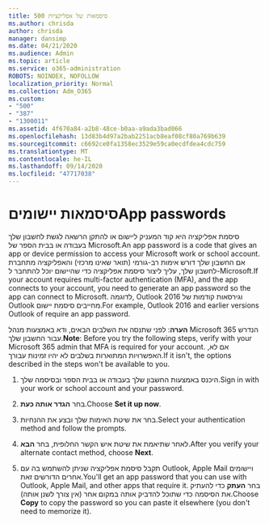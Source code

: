 ```yaml
---
title: סיסמאות של אפליקציות 500
ms.author: chrisda
author: chrisda
manager: dansimp
ms.date: 04/21/2020
ms.audience: Admin
ms.topic: article
ms.service: o365-administration
ROBOTS: NOINDEX, NOFOLLOW
localization_priority: Normal
ms.collection: Adm_O365
ms.custom:
- "500"
- "387"
- "1300011"
ms.assetid: 4f670a84-a2b8-48ce-b0aa-a9ada3bad066
ms.openlocfilehash: 13d83b4d97a2bab2251acb8eaf08cf80a769b639
ms.sourcegitcommit: c6692ce0fa1358ec3529e59ca0ecdfdea4cdc759
ms.translationtype: MT
ms.contentlocale: he-IL
ms.lasthandoff: 09/14/2020
ms.locfileid: "47717038"
---
```

# <a name="app-passwords"></a><span data-ttu-id="1e6b5-102">סיסמאות יישומים</span><span class="sxs-lookup"><span data-stu-id="1e6b5-102">App passwords</span></span>

<span data-ttu-id="1e6b5-103">סיסמת אפליקציה היא קוד המעניק ליישום או להתקן הרשאה לגשת לחשבון שלך בעבודה או בבית הספר של Microsoft.</span><span class="sxs-lookup"><span data-stu-id="1e6b5-103">An app password is a code that gives an app or device permission to access your Microsoft work or school account.</span></span> <span data-ttu-id="1e6b5-104">אם החשבון שלך דורש אימות רב-גורמי (תואר שאינו מרכזי) והאפליקציה מתחברת לחשבון שלך, עליך ליצור סיסמת אפליקציה כדי שהיישום יוכל להתחבר ל-Microsoft.</span><span class="sxs-lookup"><span data-stu-id="1e6b5-104">If your account requires multi-factor authentication (MFA), and the app connects to your account, you need to generate an app password so the app can connect to Microsoft.</span></span> <span data-ttu-id="1e6b5-105">לדוגמה, Outlook 2016 וגירסאות קודמות של Outlook מחייבים סיסמת יישום.</span><span class="sxs-lookup"><span data-stu-id="1e6b5-105">For example, Outlook 2016 and earlier versions Outlook of require an app password.</span></span>

 <span data-ttu-id="1e6b5-106">**הערה**: לפני שתנסה את השלבים הבאים, ודא באמצעות מנהל Microsoft 365 הנדרש עבור החשבון שלך.</span><span class="sxs-lookup"><span data-stu-id="1e6b5-106">**Note**: Before you try the following steps, verify with your Microsoft 365 admin that MFA is required for your account.</span></span> <span data-ttu-id="1e6b5-107">אם לא, האפשרויות המתוארות בשלבים לא יהיו זמינות עבורך.</span><span class="sxs-lookup"><span data-stu-id="1e6b5-107">If it isn't, the options described in the steps won't be available to you.</span></span>

1. <span data-ttu-id="1e6b5-108">היכנס באמצעות החשבון שלך בעבודה או בבית הספר ובסיסמה שלך.</span><span class="sxs-lookup"><span data-stu-id="1e6b5-108">Sign in with your work or school account and your password.</span></span>

2. <span data-ttu-id="1e6b5-109">בחר **הגדר אותה כעת**.</span><span class="sxs-lookup"><span data-stu-id="1e6b5-109">Choose **Set it up now**.</span></span>

3. <span data-ttu-id="1e6b5-110">בחר את שיטת האימות שלך ובצע את ההנחיות.</span><span class="sxs-lookup"><span data-stu-id="1e6b5-110">Select your authentication method and follow the prompts.</span></span>

4. <span data-ttu-id="1e6b5-111">לאחר שתיאמת את שיטת איש הקשר החלופית, בחר **הבא**.</span><span class="sxs-lookup"><span data-stu-id="1e6b5-111">After you verify your alternate contact method, choose **Next**.</span></span>

5. <span data-ttu-id="1e6b5-112">תקבל סיסמת אפליקציה שניתן להשתמש בה עם Outlook, Apple Mail ויישומים אחרים הדורשים זאת.</span><span class="sxs-lookup"><span data-stu-id="1e6b5-112">You'll get an app password that you can use with Outlook, Apple Mail, and other apps that require it.</span></span> <span data-ttu-id="1e6b5-113">בחר **העתק** כדי להעתיק את הסיסמה כדי שתוכל להדביק אותה במקום אחר (אין צורך לשנן אותה).</span><span class="sxs-lookup"><span data-stu-id="1e6b5-113">Choose **Copy** to copy the password so you can paste it elsewhere (you don't need to memorize it).</span></span>
